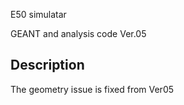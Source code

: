 E50 simulatar 

GEANT and analysis code Ver.05


## Description
The geometry issue is fixed from Ver05
